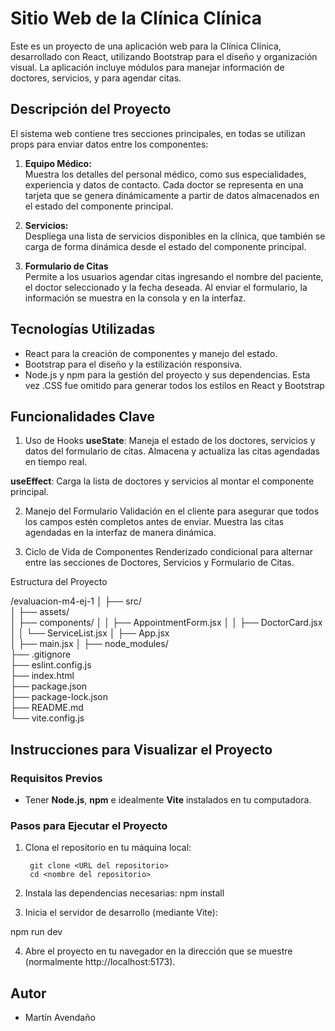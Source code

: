 # Sitio Web de la Clínica Clínica

Este es un proyecto de una aplicación web para la Clínica Clínica, desarrollado con React, utilizando Bootstrap para el diseño y organización visual. La aplicación incluye módulos para manejar información de doctores, servicios, y para agendar citas.

## Descripción del Proyecto

El sistema web contiene tres secciones principales, en todas se utilizan props para enviar datos entre los componentes:

1. **Equipo Médico:**  
Muestra los detalles del personal médico, como sus especialidades, experiencia y datos de contacto. Cada doctor se representa en una tarjeta que se genera dinámicamente a partir de datos almacenados en el estado del componente principal. 

2. **Servicios:**  
Despliega una lista de servicios disponibles en la clínica, que también se carga de forma dinámica desde el estado del componente principal.

3. **Formulario de Citas**  
Permite a los usuarios agendar citas ingresando el nombre del paciente, el doctor seleccionado y la fecha deseada. Al enviar el formulario, la información se muestra en la consola y en la interfaz.

## Tecnologías Utilizadas

- React para la creación de componentes y manejo del estado.
- Bootstrap para el diseño y la estilización responsiva.
- Node.js y npm para la gestión del proyecto y sus dependencias.
Esta vez .CSS fue omitido para generar todos los estilos en React y Bootstrap

## Funcionalidades Clave
1. Uso de Hooks
**useState**:
Maneja el estado de los doctores, servicios y datos del formulario de citas.
Almacena y actualiza las citas agendadas en tiempo real.

**useEffect**:
Carga la lista de doctores y servicios al montar el componente principal.

2. Manejo del Formulario
Validación en el cliente para asegurar que todos los campos estén completos antes de enviar.
Muestra las citas agendadas en la interfaz de manera dinámica.

3. Ciclo de Vida de Componentes
Renderizado condicional para alternar entre las secciones de Doctores, Servicios y Formulario de Citas.

Estructura del Proyecto

/evaluacion-m4-ej-1
│
├── src/                   
│   ├── assets/           
│   ├── components/ 
│   │   ├── AppointmentForm.jsx
│   │   ├── DoctorCard.jsx
│   │   └── ServiceList.jsx
│   ├── App.jsx   
│   ├── main.jsx 
│
├── node_modules/        
├── .gitignore               
├── eslint.config.js        
├── index.html            
├── package.json           
├── package-lock.json     
├── README.md           
└── vite.config.js           

## Instrucciones para Visualizar el Proyecto

### Requisitos Previos

- Tener **Node.js**, **npm** e idealmente **Vite** instalados en tu computadora.

### Pasos para Ejecutar el Proyecto

1. Clona el repositorio en tu máquina local:

        git clone <URL del repositorio>
        cd <nombre del repositorio>

2. Instala las dependencias necesarias:
npm install

3. Inicia el servidor de desarrollo (mediante Vite):

npm run dev

4. Abre el proyecto en tu navegador en la dirección que se muestre (normalmente http://localhost:5173).

## Autor

- Martín Avendaño
